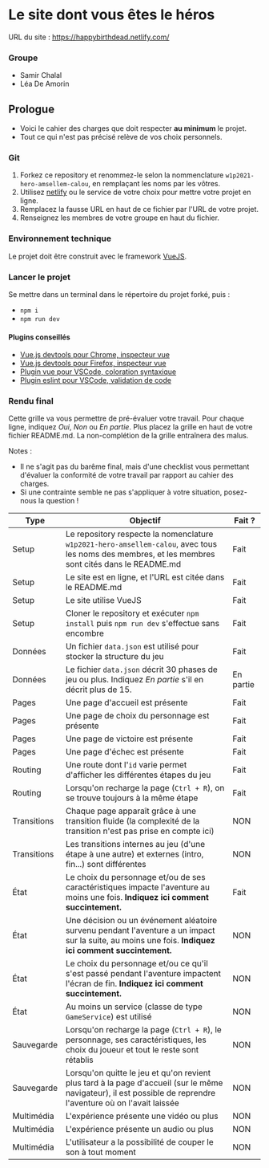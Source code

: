 # Le site dont vous êtes le héros

URL du site : https://happybirthdead.netlify.com/

### Groupe

- Samir Chalal
- Léa De Amorin

## Prologue

- Voici le cahier des charges que doit respecter **au minimum** le projet.
- Tout ce qui n'est pas précisé relève de vos choix personnels.

### Git

1. Forkez ce repository et renommez-le selon la nommenclature `w1p2021-hero-amsellem-calou`, en remplaçant les noms par les vôtres.
2. Utilisez [netlify](https://www.netlify.com/) ou le service de votre choix pour mettre votre projet en ligne.
3. Remplacez la fausse URL en haut de ce fichier par l'URL de votre projet.
4. Renseignez les membres de votre groupe en haut du fichier.

### Environnement technique

Le projet doit être construit avec le framework [VueJS](https://vuejs.org/).

### Lancer le projet

Se mettre dans un terminal dans le répertoire du projet forké, puis :
* `npm i`
* `npm run dev`

#### Plugins conseillés

- [Vue.js devtools pour Chrome, inspecteur vue](https://chrome.google.com/webstore/detail/vuejs-devtools/nhdogjmejiglipccpnnnanhbledajbpd)
- [Vue.js devtools pour Firefox, inspecteur vue](https://addons.mozilla.org/fr/firefox/addon/vue-js-devtools/)
- [Plugin vue pour VSCode, coloration syntaxique](https://marketplace.visualstudio.com/items?itemName=octref.vetur)
- [Plugin eslint pour VSCode, validation de code](https://marketplace.visualstudio.com/items?itemName=dbaeumer.vscode-eslint)


### Rendu final

Cette grille va vous permettre de pré-évaluer votre travail. Pour chaque ligne, indiquez *Oui*, *Non* ou *En partie*. Plus placez la grille en haut de votre fichier README.md. La non-complétion de la grille entraînera des malus.

Notes :
- Il ne s'agit pas du barême final, mais d'une checklist vous permettant d'évaluer la conformité de votre travail par rapport au cahier des charges.
- Si une contrainte semble ne pas s'appliquer à votre situation, posez-nous la question !

| Type  | Objectif | Fait ? | 
| ----- | -------- | ------ |
| Setup | Le repository respecte la nomenclature `w1p2021-hero-amsellem-calou`, avec tous les noms des membres, et les membres sont cités dans le README.md | Fait |
| Setup | Le site est en ligne, et l'URL est citée dans le README.md | Fait |
| Setup | Le site utilise VueJS | Fait |
| Setup | Cloner le repository et exécuter `npm install` puis `npm run dev` s'effectue sans encombre | Fait |
| Données | Un fichier `data.json` est utilisé pour stocker la structure du jeu | Fait |
| Données | Le fichier `data.json` décrit 30 phases de jeu ou plus. Indiquez *En partie* s'il en décrit plus de 15. | En partie |
| Pages | Une page d'accueil est présente | Fait |
| Pages | Une page de choix du personnage est présente | Fait |
| Pages | Une page de victoire est présente | Fait |
| Pages | Une page d'échec est présente | Fait |
| Routing | Une route dont l'`id` varie permet d'afficher les différentes étapes du jeu | Fait |
| Routing | Lorsqu'on recharge la page (`Ctrl + R`), on se trouve toujours à la même étape | Fait |
| Transitions | Chaque page apparaît grâce à une transition fluide (la complexité de la transition n'est pas prise en compte ici) | NON |
| Transitions | Les transitions internes au jeu (d'une étape à une autre) et externes (intro, fin...) sont différentes | NON |
| État | Le choix du personnage et/ou de ses caractéristiques impacte l'aventure au moins une fois. **Indiquez ici comment succintement.** | Fait |
| État | Une décision ou un événement aléatoire survenu pendant l'aventure a un impact sur la suite, au moins une fois. **Indiquez ici comment succintement.** | NON |
| État | Le choix du personnage et/ou ce qu'il s'est passé pendant l'aventure impactent l'écran de fin. **Indiquez ici comment succintement.** | NON |
| État | Au moins un service (classe de type `GameService`) est utilisé | NON |
| Sauvegarde | Lorsqu'on recharge la page (`Ctrl + R`), le personnage, ses caractéristiques, les choix du joueur et tout le reste sont rétablis | NON |
| Sauvegarde | Lorsqu'on quitte le jeu et qu'on revient plus tard à la page d'accueil (sur le même navigateur), il est possible de reprendre l'aventure où on l'avait laissée | NON |
| Multimédia | L'expérience présente une vidéo ou plus | NON |
| Multimédia | L'expérience présente un audio ou plus | NON |
| Multimédia | L'utilisateur a la possibilité de couper le son à tout moment | NON |
